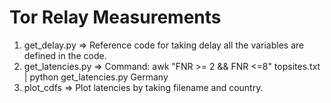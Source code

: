 # Tor Relay Measurements

1) get_delay.py => Reference code for taking delay all the variables are defined in the code.
2) get_latencies.py => Command: awk "FNR >= 2 && FNR <=8"  topsites.txt | python get_latencies.py Germany
3) plot_cdfs => Plot latencies by taking filename and country.
